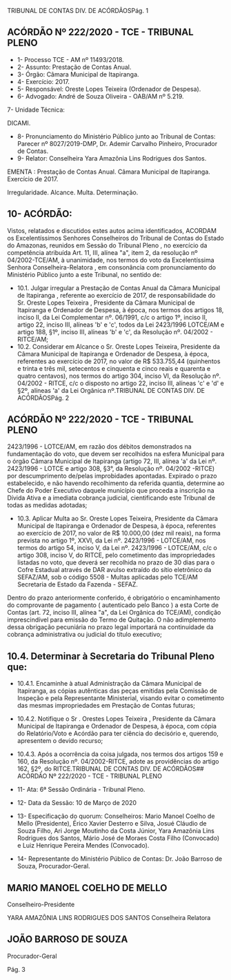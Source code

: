 TRIBUNAL DE CONTAS DIV. DE ACÓRDÃOSPág. 1

## ACÓRDÃO Nº 222/2020 - TCE - TRIBUNAL PLENO

- 1- Processo TCE - AM nº 11493/2018.
- 2- Assunto: Prestação de Contas Anual.
- 3- Órgão: Câmara Municipal de Itapiranga.
- 4- Exercício: 2017.
- 5- Responsável: Oreste Lopes Teixeira (Ordenador de Despesa).
- 6- Advogado: André de Souza Oliveira - OAB/AM nº 5.219.

7- Unidade Técnica:

DICAMI.

- 8- Pronunciamento  do  Ministério  Público  junto  ao  Tribunal  de  Contas: Parecer  nº 8027/2019-DMP, Dr. Ademir Carvalho Pinheiro, Procurador de Contas.
- 9- Relator: Conselheira Yara Amazônia Lins Rodrigues dos Santos.

EMENTA : Prestação  de  Contas  Anual. Câmara Municipal de Itapiranga. Exercício de 2017.

Irregularidade. Alcance. Multa. Determinação.

## 10-  ACÓRDÃO:

Vistos, relatados e discutidos estes autos acima identificados, ACORDAM os Excelentíssimos Senhores Conselheiros do Tribunal de Contas do Estado do Amazonas, reunidos em Sessão do Tribunal Pleno , no exercício da competência atribuída Art. 11, III, alínea "a", item 2, da resolução nº 04/2002-TCE/AM, à unanimidade, nos termos do voto da Excelentíssima Senhora Conselheira-Relatora , em consonância com pronunciamento do Ministério Público junto a este Tribunal, no sentido de:

- 10.1. Julgar irregular a Prestação de Contas Anual da Câmara Municipal de Itapiranga , referente ao exercício de 2017, de responsabilidade do Sr. Oreste  Lopes  Teixeira , Presidente  da  Câmara  Municipal  de Itapiranga e Ordenador de Despesa, à época, nos termos dos artigos 18, inciso II, da Lei Complementar nº. 06/1991, c/c o artigo 1º, inciso II, artigo  22,  inciso  III,  alíneas  'b'  e  'c',  todos  da  Lei  2423/1996  LOTCE/AM e artigo 188, §1º, inciso III, alíneas 'b' e 'c', da Resolução nº. 04/2002 - RITCE/AM;
- 10.2. Considerar em Alcance o Sr. Oreste Lopes Teixeira, Presidente da Câmara Municipal de Itapiranga e Ordenador de Despesa, à época, referentes ao exercício de 2017, no valor de R$ 533.755,44 (quinhentos e trinta e três mil, setecentos e cinquenta e cinco reais e quarenta e quatro centavos), nos termos do artigo 304, inciso VI, da Resolução nº. 04/2002 - RITCE, c/c o disposto no artigo 22, inciso III,  alíneas  'c'  e 'd'  e  §2º,  alíneas  'a'  da  Lei  Orgânica  nº.TRIBUNAL DE CONTAS DIV. DE ACÓRDÃOSPág. 2

## ACÓRDÃO Nº 222/2020 - TCE - TRIBUNAL PLENO

2423/1996  -  LOTCE/AM, em  razão  dos  débitos  demonstrados  na fundamentação do voto, que devem ser recolhidos na esfera Municipal para o órgão Câmara Municipal de Itapiranga (artigo 72, III, alínea 'a' da  Lei  nº.  2423/1996  -  LOTCE  e  artigo  308,  §3°,  da  Resolução  nº. 04/2002 -RITCE) por descumprimento de/pelas improbidades apontadas. Expirado o prazo estabelecido, e não havendo recolhimento da referida quantia, determine ao Chefe do Poder Executivo daquele município  que  proceda  a  inscrição  na  Dívida  Ativa  e  a  imediata cobrança  judicial,  cientificando  este  Tribunal  de  todas  as  medidas adotadas;

- 10.3. Aplicar Multa ao Sr. Oreste Lopes Teixeira, Presidente da Câmara Municipal de Itapiranga e Ordenador de Despesa, à época, referentes ao exercício de 2017, no valor de R$ 10.000,00 (dez mil reais), na forma prevista  no  artigo  1º,  XXVI,  da  Lei  nº.  2423/1996  -  LOTCE/AM,  nos termos do artigo 54, inciso V, da Lei nº. 2423/1996 - LOTCE/AM, c/c o artigo 308, inciso V, do RITCE, pelo cometimento das impropriedades listadas no voto, que deverá ser recolhida no prazo de 30 dias para o Cofre Estadual através de DAR avulso extraído do sítio eletrônico da SEFAZ/AM,  sob  o  código  5508  -  Multas  aplicadas  pelo  TCE/AM  Secretaria de Estado da Fazenda - SEFAZ.

Dentro do prazo anteriormente conferido, é obrigatório o encaminhamento  do  comprovante  de  pagamento  ( autenticado  pelo Banco )  a  esta  Corte  de  Contas  (art.  72,  inciso  III,  alínea  "a",  da  Lei Orgânica do TCE/AM), condição imprescindível para emissão do Termo de Quitação. O não adimplemento dessa obrigação pecuniária no prazo legal importará na continuidade da cobrança administrativa ou judicial do título executivo;

## 10.4. Determinar à Secretaria do Tribunal Pleno que:

- 10.4.1. Encaminhe  à  atual  Administração  da  Câmara  Municipal  de Itapiranga, as  cópias  autênticas  das  peças  emitidas  pela Comissão  de  Inspeção  e pela Representante Ministerial, visando evitar o cometimento das mesmas impropriedades em Prestação de Contas futuras;
- 10.4.2. Notifique o Sr . Orestes Lopes Teixeira , Presidente da Câmara Municipal de Itapiranga e Ordenador de Despesa, à época, com cópia do Relatório/Voto e Acórdão para ter ciência do decisório e, querendo, apresentem o devido recurso;
- 10.4.3. Após a ocorrência da coisa julgada, nos termos dos artigos 159 e 160, da Resolução nº. 04/2002-RITCE, adote as providências do artigo 162, §2º, do RITCE.TRIBUNAL DE CONTAS DIV. DE ACÓRDÃOS## ACÓRDÃO Nº 222/2020 - TCE - TRIBUNAL PLENO

- 11-  Ata: 6ª Sessão Ordinária - Tribunal Pleno.
- 12-  Data da Sessão: 10 de Março de 2020
- 13-  Especificação do quorum: Conselheiros: Mario Manoel Coelho de Mello (Presidente), Érico  Xavier  Desterro  e  Silva,  Josué  Cláudio  de  Souza  Filho,  Ari  Jorge  Moutinho  da Costa Júnior, Yara Amazônia Lins Rodrigues dos Santos, Mário José de Moraes Costa Filho (Convocado) e Luiz Henrique Pereira Mendes (Convocado).
- 14-  Representante  do  Ministério  Público  de  Contas: Dr. João  Barroso  de  Souza, Procurador-Geral.

## MARIO MANOEL COELHO DE MELLO

Conselheiro-Presidente

YARA AMAZÔNIA LINS RODRIGUES DOS SANTOS Conselheira Relatora

## JOÃO BARROSO DE SOUZA

Procurador-Geral

Pág. 3